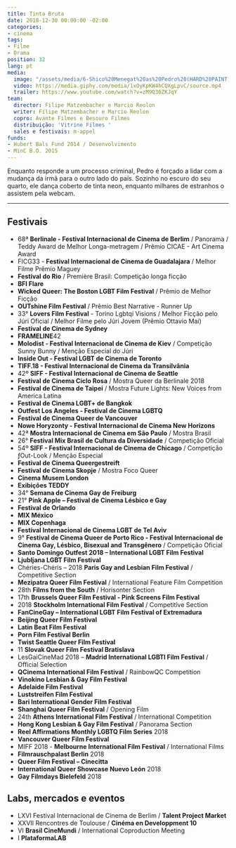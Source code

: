 ```yaml
---
title: Tinta Bruta
date: 2018-12-30 00:00:00 -02:00
categories:
- cinema
tags:
- Filme
- Drama
position: 32
lang: pt
media:
  image: "/assets/media/6-Shico%20Menegat%20as%20Pedro%20(HARD%20PAINT).jpg"
  video: https://media.giphy.com/media/1xOyKpKW4hCQXgLpvC/source.mp4
  trailer: https://www.youtube.com/watch?v=zM9Q36ZKJqY
team:
  director: Filipe Matzembacher e Marcio Reolon
  writer: Filipe Matzembacher e Marcio Reolon
  copro: Avante Filmes e Besouro Filmes
  distribuição: 'Vitrine Filmes '
  sales e festivais: m-appel
funds:
- Hubert Bals Fund 2014 / Desenvolvimento
- MinC B.O. 2015
---
```


Enquanto responde a um processo criminal, Pedro é forçado a lidar com a mudança da irmã para o outro lado do país. Sozinho no escuro do seu quarto, ele dança coberto de tinta neon, enquanto milhares de estranhos o assistem pela webcam.

---

## Festivais
* 68ª **Berlinale - Festival Internacional de Cinema de Berlim** / Panorama / Teddy Award de Melhor Longa-metragem / Prêmio CICAE - Art Cinema Award
* FICG33 - **Festival Internacional de Cinema de Guadalajara** / Melhor Filme Prêmio Maguey
* **Festival do Rio** / Première Brasil: Competição longa ficção
* **BFI Flare**
* **Wicked Queer: The Boston LGBT Film Festival** / Prêmio de Melhor Ficção
* **OUTshine Film Festival** / Prêmio Best Narrative - Runner Up
* 33° **Lovers Film Festival** - Torino Lgbtqi Visions / Melhor Ficção pelo Júri Oficial / Melhor Filme pelo Júri Jovem (Prêmio Ottavio Mai)
* **Festival de Cinema de Sydney**
* **FRAMELINE**42
* **Molodist - Festival Internacional de Cinema de Kiev** / Competição Sunny Bunny / Menção Especial do Júri 
* **Inside Out - Festival LGBT de Cinema de Toronto**
* **TIFF.18 - Festival Internacional de Cinema da Transilvânia**
* 42º **SIFF - Festival Internacional de Cinema de Seattle**
* **Festival de Cinema Ciclo Rosa** / Mostra Queer da Berlinale 2018
* **Festival de Cinema de Taipei** / Mostra Future Lights: New Voices from America Latina
* **Festival de Cinema LGBT+ de Bangkok**
* **Outfest Los Angeles - Festival de Cinema LGBTQ**
* **Festival de Cinema Queer de Vancouver** 
* **Nowe Horyzonty - Festival Internacional de Cinema New Horizons**
* 42ª **Mostra Internacional de Cinema em São Paulo** / Mostra Brasil
* 26° **Festival Mix Brasil de Cultura da Diversidade** / Competição Oficial
* 54º **SIFF - Festival Internacional de Cinema de Chicago** / Competição ƒOut-Look / Menção Especial
* **Festival de Cinema Queergestreift** 
* **Festival de Cinema Skopje** / Mostra Foco Queer
* **Cinema Musem London**
* **Exibições TEDDY**
* 34° **Semana de Cinema Gay de Freiburg**
* 21° **Pink Apple – Festival de Cinema Lésbico e Gay**
* **Festival de Orlando** 
* **MIX México**
* **MIX Copenhaga**
* **Festival Internacional de Cinema LGBT de Tel Aviv**
* 9° **Festival de Cinema Queer de Porto Rico - Festival Internacional de Cinema Gay, Lésbico, Bisexual and Transgênero** / Competição Oficial
* **Santo Domingo Outfest 2018 – International LGBT Film Festival**
* **Ljubljana LGBT Film Festival**
* Chéries-Chéris – 2018 **Paris Gay and Lesbian Film Festival** / Competitive Section
* **Mezipatra Queer Film Festival** / International Feature Film Competition
* 28th **Films from the South** / Horisonter Section
* 17th **Brussels Queer Film Festival - Pink Screens Film Festival**
* 2018 **Stockholm International Film Festival** / Competitive Section
* **FanCineGay – International LGBT Film Festival of Extremadura**
* **Beijing Queer Film Festival**
* **Latin Beat Film Festival**
* **Porn Film Festival Berlin**
* **Twist Seattle Queer Film Festival**
* 11 **Slovak Queer Film Festival Bratislava**
* LesGaiCineMad 2018 – **Madrid International LGBTI Film Festival** / Official Selection
* **QCinema International Film Festival** / RainbowQC Competition
* **Vinokino Lesbian & Gay Film Festival**
* **Adelaide Film Festival**
* **Luststreifen Film Festival**
* **Bari International Gender Film Festival**
* **Shanghai Queer Film Festival** / Opening Film
* 24th **Athens International Film Festival** / International Competition
* **Hong Kong Lesbian & Gay Film Festival** / Panorama Section
* **Reel Affirmations Monthly LGBTQ Film Series** 2018
* **Vancouver Queer Film Festival**
* MIFF 2018 - **Melbourne International Film Festival** / International Films
* **Filmrauschpalast Berlin** 2018
* **Queer Film Festival – Cinecitta**
* **International Queer Showcase Nuevo León** 2018
* **Gay Filmdays Bielefeld** 2018

## Labs, mercados e eventos
* LXVI Festival Internacional de Cinema de Berlim / **Talent Project Market**
* XXVII Rencontres de Toulouse / **Cinéma en Developpment 10**
* VI **Brasil CineMundi** / International Coproduction Meeting
* I **PlataformaLAB**
